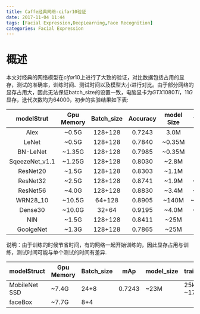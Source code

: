 ```yaml
---
title: Caffe经典网络-cifar10验证
date: 2017-11-04 11:44
tags: [Facial Expression,DeepLearning,Face Recognition]
categories: Facial Expression
---
```


# 概述
  本文对经典的网络模型在$cifar10$上进行了大致的验证，对比数据包括占用的显存，测试的准确率，训练时间、测试时间以及模型大小进行对比。由于部分网络的显存占用大，因此无法保证batch_size的设置一致，电脑显卡为$GTX1080Ti$，$11G$显存，迭代次数均为64000，初步的实验结果如下表:

|   modelStrut   | Gpu Memory | Batch_size | Accuracy | model Size | train time | test time |
|:--------------:|:----------:|:----------:|:--------:|:----------:|:----------:| --------- |
|      Alex      |   ~0.5G    |  128+128   |  0.7243  |    3.0M    |   ~7min    | ~0.67ms   |
|     LeNet      |   ~0.5G    |  128+128   |  0.7840  |   ~0.35M   |   ~28min   | ~0.84ms   |
|    BN-LeNet    |   ~1.35G   |  128+128   |  0.7985  |   ~0.35M   |   ~16min   | ~0.86ms   |
| SqeezeNet_v1.1 |   ~1.25G   |  128+128   |  0.8030  |   ~2.8M    |   ~30min   | ~3.02ms   |
|    ResNet20    |   ~1.5G    |  128+128   |  0.8303  |   ~1.1M    |  ~1h5min   | ~4.55ms   |
|    ResNet32    |   ~2.5G    |  128+128   |  0.8741  |   ~1.9M    |  ~1h53min  | ~6.91ms   |
|    ResNet56    |   ~4.0G    |  128+128   |  0.8830  |   ~3.4M    |  ~3h20min  | ~11.65ms  |
|    WRN28_10    |   ~10.5G   |   64+128   |  0.8905  |   ~140M    | ~12h55min  | ~9.31ms   |
|    Dense30     |   ~10.0G   |   32+64    |  0.9195  |   ~4.0M    |  ~3h38min  | ~14.73ms  |
|      NIN       |   ~1.5G    |  128+128   |  0.8411  |    ~25M    |   ~46min   | ~1.99ms   |
|   GoolgeNet    |   ~1.3G    |  128+128   |  0.7865  |    ~25M    |   ~30min   | ~8.42ms   |

说明：由于训练的时候节省时间，有的网络一起开始训练的，因此显存占用与训练，测试时间可能与单个测试的时间有差异.

| modelStruct   | Gpu Memory | Batch_size | mAp    | model_size | train_time | test time |
| ------------- | ---------- | ---------- | ------ | ---------- | ---------- | --------- |
| MobileNet SSD | ~7.4G      | 24+8       | 0.7243 | ~23M       | 25k--~17h  | ~60ms     |
| faceBox       | ~7.7G      | 8+4        |        |            |            |           |

##

